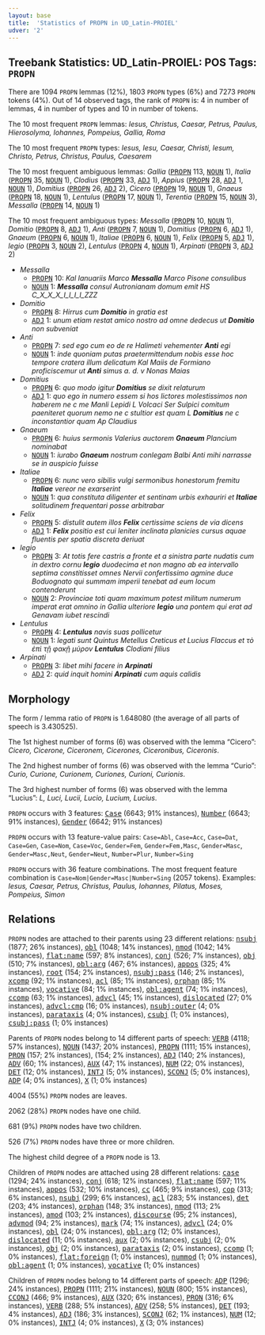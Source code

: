```yaml
---
layout: base
title:  'Statistics of PROPN in UD_Latin-PROIEL'
udver: '2'
---
```


## Treebank Statistics: UD_Latin-PROIEL: POS Tags: `PROPN`

There are 1094 `PROPN` lemmas (12%), 1803 `PROPN` types (6%) and 7273 `PROPN` tokens (4%).
Out of 14 observed tags, the rank of `PROPN` is: 4 in number of lemmas, 4 in number of types and 10 in number of tokens.

The 10 most frequent `PROPN` lemmas: <em>Iesus, Christus, Caesar, Petrus, Paulus, Hierosolyma, Iohannes, Pompeius, Gallia, Roma</em>

The 10 most frequent `PROPN` types:  <em>Iesus, Iesu, Caesar, Christi, Iesum, Christo, Petrus, Christus, Paulus, Caesarem</em>

The 10 most frequent ambiguous lemmas: <em>Gallia</em> (<tt><a href="la_proiel-pos-PROPN.html">PROPN</a></tt> 113, <tt><a href="la_proiel-pos-NOUN.html">NOUN</a></tt> 1), <em>Italia</em> (<tt><a href="la_proiel-pos-PROPN.html">PROPN</a></tt> 35, <tt><a href="la_proiel-pos-NOUN.html">NOUN</a></tt> 1), <em>Clodius</em> (<tt><a href="la_proiel-pos-PROPN.html">PROPN</a></tt> 33, <tt><a href="la_proiel-pos-ADJ.html">ADJ</a></tt> 1), <em>Appius</em> (<tt><a href="la_proiel-pos-PROPN.html">PROPN</a></tt> 28, <tt><a href="la_proiel-pos-ADJ.html">ADJ</a></tt> 1, <tt><a href="la_proiel-pos-NOUN.html">NOUN</a></tt> 1), <em>Domitius</em> (<tt><a href="la_proiel-pos-PROPN.html">PROPN</a></tt> 26, <tt><a href="la_proiel-pos-ADJ.html">ADJ</a></tt> 2), <em>Cicero</em> (<tt><a href="la_proiel-pos-PROPN.html">PROPN</a></tt> 19, <tt><a href="la_proiel-pos-NOUN.html">NOUN</a></tt> 1), <em>Gnaeus</em> (<tt><a href="la_proiel-pos-PROPN.html">PROPN</a></tt> 18, <tt><a href="la_proiel-pos-NOUN.html">NOUN</a></tt> 1), <em>Lentulus</em> (<tt><a href="la_proiel-pos-PROPN.html">PROPN</a></tt> 17, <tt><a href="la_proiel-pos-NOUN.html">NOUN</a></tt> 1), <em>Terentia</em> (<tt><a href="la_proiel-pos-PROPN.html">PROPN</a></tt> 15, <tt><a href="la_proiel-pos-NOUN.html">NOUN</a></tt> 3), <em>Messalla</em> (<tt><a href="la_proiel-pos-PROPN.html">PROPN</a></tt> 14, <tt><a href="la_proiel-pos-NOUN.html">NOUN</a></tt> 1)

The 10 most frequent ambiguous types:  <em>Messalla</em> (<tt><a href="la_proiel-pos-PROPN.html">PROPN</a></tt> 10, <tt><a href="la_proiel-pos-NOUN.html">NOUN</a></tt> 1), <em>Domitio</em> (<tt><a href="la_proiel-pos-PROPN.html">PROPN</a></tt> 8, <tt><a href="la_proiel-pos-ADJ.html">ADJ</a></tt> 1), <em>Anti</em> (<tt><a href="la_proiel-pos-PROPN.html">PROPN</a></tt> 7, <tt><a href="la_proiel-pos-NOUN.html">NOUN</a></tt> 1), <em>Domitius</em> (<tt><a href="la_proiel-pos-PROPN.html">PROPN</a></tt> 6, <tt><a href="la_proiel-pos-ADJ.html">ADJ</a></tt> 1), <em>Gnaeum</em> (<tt><a href="la_proiel-pos-PROPN.html">PROPN</a></tt> 6, <tt><a href="la_proiel-pos-NOUN.html">NOUN</a></tt> 1), <em>Italiae</em> (<tt><a href="la_proiel-pos-PROPN.html">PROPN</a></tt> 6, <tt><a href="la_proiel-pos-NOUN.html">NOUN</a></tt> 1), <em>Felix</em> (<tt><a href="la_proiel-pos-PROPN.html">PROPN</a></tt> 5, <tt><a href="la_proiel-pos-ADJ.html">ADJ</a></tt> 1), <em>legio</em> (<tt><a href="la_proiel-pos-PROPN.html">PROPN</a></tt> 3, <tt><a href="la_proiel-pos-NOUN.html">NOUN</a></tt> 2), <em>Lentulus</em> (<tt><a href="la_proiel-pos-PROPN.html">PROPN</a></tt> 4, <tt><a href="la_proiel-pos-NOUN.html">NOUN</a></tt> 1), <em>Arpinati</em> (<tt><a href="la_proiel-pos-PROPN.html">PROPN</a></tt> 3, <tt><a href="la_proiel-pos-ADJ.html">ADJ</a></tt> 2)


* <em>Messalla</em>
  * <tt><a href="la_proiel-pos-PROPN.html">PROPN</a></tt> 10: <em>Kal Ianuariis Marco <b>Messalla</b> Marco Pisone consulibus</em>
  * <tt><a href="la_proiel-pos-NOUN.html">NOUN</a></tt> 1: <em><b>Messalla</b> consul Autronianam domum emit HS C_X_X_X_I_I_I_I_ZZZ</em>
* <em>Domitio</em>
  * <tt><a href="la_proiel-pos-PROPN.html">PROPN</a></tt> 8: <em>Hirrus cum <b>Domitio</b> in gratia est</em>
  * <tt><a href="la_proiel-pos-ADJ.html">ADJ</a></tt> 1: <em>unum etiam restat amico nostro ad omne dedecus ut <b>Domitio</b> non subveniat</em>
* <em>Anti</em>
  * <tt><a href="la_proiel-pos-PROPN.html">PROPN</a></tt> 7: <em>sed ego cum eo de re Halimeti vehementer <b>Anti</b> egi</em>
  * <tt><a href="la_proiel-pos-NOUN.html">NOUN</a></tt> 1: <em>inde quoniam putas praetermittendum nobis esse hoc tempore cratera illum delicatum Kal Maiis de Formiano proficiscemur ut <b>Anti</b> simus a. d. v Nonas Maias</em>
* <em>Domitius</em>
  * <tt><a href="la_proiel-pos-PROPN.html">PROPN</a></tt> 6: <em>quo modo igitur <b>Domitius</b> se dixit relaturum</em>
  * <tt><a href="la_proiel-pos-ADJ.html">ADJ</a></tt> 1: <em>quo ego in numero essem si hos lictores molestissimos non haberem ne c me Manli Lepidi L Volcaci Ser Sulpici comitum paeniteret quorum nemo ne c stultior est quam L <b>Domitius</b> ne c inconstantior quam Ap Claudius</em>
* <em>Gnaeum</em>
  * <tt><a href="la_proiel-pos-PROPN.html">PROPN</a></tt> 6: <em>huius sermonis Valerius auctorem <b>Gnaeum</b> Plancium nominabat</em>
  * <tt><a href="la_proiel-pos-NOUN.html">NOUN</a></tt> 1: <em>iurabo <b>Gnaeum</b> nostrum conlegam Balbi Anti mihi narrasse se in auspicio fuisse</em>
* <em>Italiae</em>
  * <tt><a href="la_proiel-pos-PROPN.html">PROPN</a></tt> 6: <em>nunc vero sibilis vulgi sermonibus honestorum fremitu <b>Italiae</b> vereor ne exarserint</em>
  * <tt><a href="la_proiel-pos-NOUN.html">NOUN</a></tt> 1: <em>qua constituta diligenter et sentinam urbis exhauriri et <b>Italiae</b> solitudinem frequentari posse arbitrabar</em>
* <em>Felix</em>
  * <tt><a href="la_proiel-pos-PROPN.html">PROPN</a></tt> 5: <em>distulit autem illos <b>Felix</b> certissime sciens de via dicens</em>
  * <tt><a href="la_proiel-pos-ADJ.html">ADJ</a></tt> 1: <em><b>Felix</b> positio est cui leniter inclinata planicies cursus aquae fluentis per spatia discreta deriuat</em>
* <em>legio</em>
  * <tt><a href="la_proiel-pos-PROPN.html">PROPN</a></tt> 3: <em>At totis fere castris a fronte et a sinistra parte nudatis cum in dextro cornu <b>legio</b> duodecima et non magno ab ea intervallo septima constitisset omnes Nervii confertissimo agmine duce Boduognato qui summam imperii tenebat ad eum locum contenderunt</em>
  * <tt><a href="la_proiel-pos-NOUN.html">NOUN</a></tt> 2: <em>Provinciae toti quam maximum potest militum numerum imperat erat omnino in Gallia ulteriore <b>legio</b> una pontem qui erat ad Genavam iubet rescindi</em>
* <em>Lentulus</em>
  * <tt><a href="la_proiel-pos-PROPN.html">PROPN</a></tt> 4: <em><b>Lentulus</b> navis suas pollicetur</em>
  * <tt><a href="la_proiel-pos-NOUN.html">NOUN</a></tt> 1: <em>legati sunt Quintus Metellus Creticus et Lucius Flaccus et τὸ ἐπὶ τῇ φακῇ μύρον <b>Lentulus</b> Clodiani filius</em>
* <em>Arpinati</em>
  * <tt><a href="la_proiel-pos-PROPN.html">PROPN</a></tt> 3: <em>libet mihi facere in <b>Arpinati</b></em>
  * <tt><a href="la_proiel-pos-ADJ.html">ADJ</a></tt> 2: <em>quid inquit homini <b>Arpinati</b> cum aquis calidis</em>

## Morphology

The form / lemma ratio of `PROPN` is 1.648080 (the average of all parts of speech is 3.430525).

The 1st highest number of forms (6) was observed with the lemma “Cicero”: <em>Cicero, Cicerone, Ciceronem, Cicerones, Ciceronibus, Ciceronis</em>.

The 2nd highest number of forms (6) was observed with the lemma “Curio”: <em>Curio, Curione, Curionem, Curiones, Curioni, Curionis</em>.

The 3rd highest number of forms (6) was observed with the lemma “Lucius”: <em>L, Luci, Lucii, Lucio, Lucium, Lucius</em>.

`PROPN` occurs with 3 features: <tt><a href="la_proiel-feat-Case.html">Case</a></tt> (6643; 91% instances), <tt><a href="la_proiel-feat-Number.html">Number</a></tt> (6643; 91% instances), <tt><a href="la_proiel-feat-Gender.html">Gender</a></tt> (6642; 91% instances)

`PROPN` occurs with 13 feature-value pairs: `Case=Abl`, `Case=Acc`, `Case=Dat`, `Case=Gen`, `Case=Nom`, `Case=Voc`, `Gender=Fem`, `Gender=Fem,Masc`, `Gender=Masc`, `Gender=Masc,Neut`, `Gender=Neut`, `Number=Plur`, `Number=Sing`

`PROPN` occurs with 36 feature combinations.
The most frequent feature combination is `Case=Nom|Gender=Masc|Number=Sing` (2057 tokens).
Examples: <em>Iesus, Caesar, Petrus, Christus, Paulus, Iohannes, Pilatus, Moses, Pompeius, Simon</em>


## Relations

`PROPN` nodes are attached to their parents using 23 different relations: <tt><a href="la_proiel-dep-nsubj.html">nsubj</a></tt> (1877; 26% instances), <tt><a href="la_proiel-dep-obl.html">obl</a></tt> (1048; 14% instances), <tt><a href="la_proiel-dep-nmod.html">nmod</a></tt> (1042; 14% instances), <tt><a href="la_proiel-dep-flat-name.html">flat:name</a></tt> (597; 8% instances), <tt><a href="la_proiel-dep-conj.html">conj</a></tt> (526; 7% instances), <tt><a href="la_proiel-dep-obj.html">obj</a></tt> (510; 7% instances), <tt><a href="la_proiel-dep-obl-arg.html">obl:arg</a></tt> (467; 6% instances), <tt><a href="la_proiel-dep-appos.html">appos</a></tt> (325; 4% instances), <tt><a href="la_proiel-dep-root.html">root</a></tt> (154; 2% instances), <tt><a href="la_proiel-dep-nsubj-pass.html">nsubj:pass</a></tt> (146; 2% instances), <tt><a href="la_proiel-dep-xcomp.html">xcomp</a></tt> (92; 1% instances), <tt><a href="la_proiel-dep-acl.html">acl</a></tt> (85; 1% instances), <tt><a href="la_proiel-dep-orphan.html">orphan</a></tt> (85; 1% instances), <tt><a href="la_proiel-dep-vocative.html">vocative</a></tt> (84; 1% instances), <tt><a href="la_proiel-dep-obl-agent.html">obl:agent</a></tt> (74; 1% instances), <tt><a href="la_proiel-dep-ccomp.html">ccomp</a></tt> (63; 1% instances), <tt><a href="la_proiel-dep-advcl.html">advcl</a></tt> (45; 1% instances), <tt><a href="la_proiel-dep-dislocated.html">dislocated</a></tt> (27; 0% instances), <tt><a href="la_proiel-dep-advcl-cmp.html">advcl:cmp</a></tt> (16; 0% instances), <tt><a href="la_proiel-dep-nsubj-outer.html">nsubj:outer</a></tt> (4; 0% instances), <tt><a href="la_proiel-dep-parataxis.html">parataxis</a></tt> (4; 0% instances), <tt><a href="la_proiel-dep-csubj.html">csubj</a></tt> (1; 0% instances), <tt><a href="la_proiel-dep-csubj-pass.html">csubj:pass</a></tt> (1; 0% instances)

Parents of `PROPN` nodes belong to 14 different parts of speech: <tt><a href="la_proiel-pos-VERB.html">VERB</a></tt> (4118; 57% instances), <tt><a href="la_proiel-pos-NOUN.html">NOUN</a></tt> (1437; 20% instances), <tt><a href="la_proiel-pos-PROPN.html">PROPN</a></tt> (1111; 15% instances), <tt><a href="la_proiel-pos-PRON.html">PRON</a></tt> (157; 2% instances),  (154; 2% instances), <tt><a href="la_proiel-pos-ADJ.html">ADJ</a></tt> (140; 2% instances), <tt><a href="la_proiel-pos-ADV.html">ADV</a></tt> (60; 1% instances), <tt><a href="la_proiel-pos-AUX.html">AUX</a></tt> (47; 1% instances), <tt><a href="la_proiel-pos-NUM.html">NUM</a></tt> (22; 0% instances), <tt><a href="la_proiel-pos-DET.html">DET</a></tt> (12; 0% instances), <tt><a href="la_proiel-pos-INTJ.html">INTJ</a></tt> (5; 0% instances), <tt><a href="la_proiel-pos-SCONJ.html">SCONJ</a></tt> (5; 0% instances), <tt><a href="la_proiel-pos-ADP.html">ADP</a></tt> (4; 0% instances), <tt><a href="la_proiel-pos-X.html">X</a></tt> (1; 0% instances)

4004 (55%) `PROPN` nodes are leaves.

2062 (28%) `PROPN` nodes have one child.

681 (9%) `PROPN` nodes have two children.

526 (7%) `PROPN` nodes have three or more children.

The highest child degree of a `PROPN` node is 13.

Children of `PROPN` nodes are attached using 28 different relations: <tt><a href="la_proiel-dep-case.html">case</a></tt> (1294; 24% instances), <tt><a href="la_proiel-dep-conj.html">conj</a></tt> (618; 12% instances), <tt><a href="la_proiel-dep-flat-name.html">flat:name</a></tt> (597; 11% instances), <tt><a href="la_proiel-dep-appos.html">appos</a></tt> (532; 10% instances), <tt><a href="la_proiel-dep-cc.html">cc</a></tt> (465; 9% instances), <tt><a href="la_proiel-dep-cop.html">cop</a></tt> (313; 6% instances), <tt><a href="la_proiel-dep-nsubj.html">nsubj</a></tt> (299; 6% instances), <tt><a href="la_proiel-dep-acl.html">acl</a></tt> (283; 5% instances), <tt><a href="la_proiel-dep-det.html">det</a></tt> (203; 4% instances), <tt><a href="la_proiel-dep-orphan.html">orphan</a></tt> (148; 3% instances), <tt><a href="la_proiel-dep-nmod.html">nmod</a></tt> (113; 2% instances), <tt><a href="la_proiel-dep-amod.html">amod</a></tt> (103; 2% instances), <tt><a href="la_proiel-dep-discourse.html">discourse</a></tt> (95; 2% instances), <tt><a href="la_proiel-dep-advmod.html">advmod</a></tt> (94; 2% instances), <tt><a href="la_proiel-dep-mark.html">mark</a></tt> (74; 1% instances), <tt><a href="la_proiel-dep-advcl.html">advcl</a></tt> (24; 0% instances), <tt><a href="la_proiel-dep-obl.html">obl</a></tt> (24; 0% instances), <tt><a href="la_proiel-dep-obl-arg.html">obl:arg</a></tt> (12; 0% instances), <tt><a href="la_proiel-dep-dislocated.html">dislocated</a></tt> (11; 0% instances), <tt><a href="la_proiel-dep-aux.html">aux</a></tt> (2; 0% instances), <tt><a href="la_proiel-dep-csubj.html">csubj</a></tt> (2; 0% instances), <tt><a href="la_proiel-dep-obj.html">obj</a></tt> (2; 0% instances), <tt><a href="la_proiel-dep-parataxis.html">parataxis</a></tt> (2; 0% instances), <tt><a href="la_proiel-dep-ccomp.html">ccomp</a></tt> (1; 0% instances), <tt><a href="la_proiel-dep-flat-foreign.html">flat:foreign</a></tt> (1; 0% instances), <tt><a href="la_proiel-dep-nummod.html">nummod</a></tt> (1; 0% instances), <tt><a href="la_proiel-dep-obl-agent.html">obl:agent</a></tt> (1; 0% instances), <tt><a href="la_proiel-dep-vocative.html">vocative</a></tt> (1; 0% instances)

Children of `PROPN` nodes belong to 14 different parts of speech: <tt><a href="la_proiel-pos-ADP.html">ADP</a></tt> (1296; 24% instances), <tt><a href="la_proiel-pos-PROPN.html">PROPN</a></tt> (1111; 21% instances), <tt><a href="la_proiel-pos-NOUN.html">NOUN</a></tt> (800; 15% instances), <tt><a href="la_proiel-pos-CCONJ.html">CCONJ</a></tt> (466; 9% instances), <tt><a href="la_proiel-pos-AUX.html">AUX</a></tt> (320; 6% instances), <tt><a href="la_proiel-pos-PRON.html">PRON</a></tt> (316; 6% instances), <tt><a href="la_proiel-pos-VERB.html">VERB</a></tt> (288; 5% instances), <tt><a href="la_proiel-pos-ADV.html">ADV</a></tt> (258; 5% instances), <tt><a href="la_proiel-pos-DET.html">DET</a></tt> (193; 4% instances), <tt><a href="la_proiel-pos-ADJ.html">ADJ</a></tt> (186; 3% instances), <tt><a href="la_proiel-pos-SCONJ.html">SCONJ</a></tt> (62; 1% instances), <tt><a href="la_proiel-pos-NUM.html">NUM</a></tt> (12; 0% instances), <tt><a href="la_proiel-pos-INTJ.html">INTJ</a></tt> (4; 0% instances), <tt><a href="la_proiel-pos-X.html">X</a></tt> (3; 0% instances)

